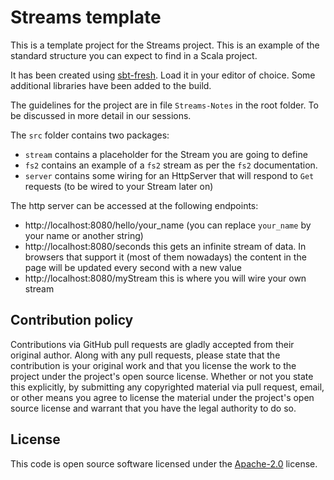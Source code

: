 # Streams template

This is a template project for the Streams project. This is an example of the standard structure you can expect to find in a Scala project.

It has been created using [sbt-fresh](https://github.com/sbt/sbt-fresh). Load it in your editor of choice. Some additional libraries have been added to the build. 

The guidelines for the project are in file `Streams-Notes` in the root folder. To be discussed in more detail in our sessions.

The `src` folder contains two packages:

- `stream` contains a placeholder for the Stream you are going to define
- `fs2` contains an example of a `fs2` stream as per the `fs2` documentation. 
- `server` contains some wiring for an HttpServer that will respond to `Get` requests (to be wired to your Stream later on)
 

The http server can be accessed at the following endpoints:

- http://localhost:8080/hello/your_name (you can replace `your_name` by your name or another string) 
- http://localhost:8080/seconds this gets an infinite stream of data. In browsers that support it (most of them nowadays) the content in the page will be updated every second with a new value
- http://localhost:8080/myStream this is where you will wire your own stream 

## Contribution policy ##

Contributions via GitHub pull requests are gladly accepted from their original author. Along with
any pull requests, please state that the contribution is your original work and that you license
the work to the project under the project's open source license. Whether or not you state this
explicitly, by submitting any copyrighted material via pull request, email, or other means you
agree to license the material under the project's open source license and warrant that you have the
legal authority to do so.

## License ##

This code is open source software licensed under the
[Apache-2.0](http://www.apache.org/licenses/LICENSE-2.0) license.
